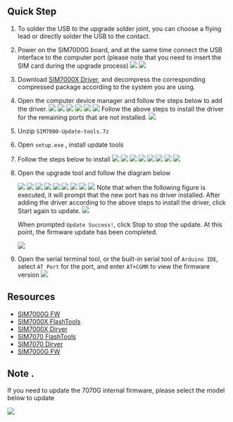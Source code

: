 
## Quick Step

1. To solder the USB to the upgrade solder joint, you can choose a flying lead or directly solder the USB to the contact.
2. Power on the SIM7000G board, and at the same time connect the USB interface to the computer port (please note that you need to insert the SIM card during the upgrade process)
    ![](../image/16.png)
    ![](../image/17.png)
3. Download [SIM7000X Driver](https://1drv.ms/u/s!AmbpOqVezk5drS-ateuVXXDK1ulv?e=yc0kXz), and decompress the corresponding compressed package according to the system you are using.
4. Open the computer device manager and follow the steps below to add the driver.
    ![](../image/18.png)
    ![](../image/19.png)
    ![](../image/20.png)
    ![](../image/21.png)
    ![](../image/22.png)
    ![](../image/23.png)
    Follow the above steps to install the driver for the remaining ports that are not installed.
    ![](../image/24.png)

5. Unzip `SIM7000-Update-tools.7z`
6. Open `setup.exe` , install update tools
7. Follow the steps below to install
    ![](../image/1.png)
    ![](../image/2.png)
    ![](../image/3.png)
    ![](../image/4.png)
    ![](../image/5.png)
    ![](../image/6.png)
    ![](../image/7.png)
    ![](../image/8.png)

8. Open the upgrade tool and follow the diagram below

    ![](../image/9.png)
    ![](../image/10.png)
    ![](../image/11.png)
    ![](../image/12.png)
    ![](../image/13.png)
    ![](../image/14.png)
    ![](../image/15.png)
    ![](../image/25.png)
    ![](../image/26.png)
    Note that when the following figure is executed, it will prompt that the new port has no driver installed. After adding the driver according to the above steps to install the driver, click Start again to update.
    ![](../image/27.png)

    When prompted `Update Success!`, click Stop to stop the update. At this point, the firmware update has been completed.

    ![](../image/28.png)

9. Open the serial terminal tool, or the built-in serial tool of `Arduino IDE`, select `AT Port` for the port, and enter `AT+CGMR` to view the firmware version
    ![](../image/29.png)


## Resources
- [SIM7000G FW](https://1drv.ms/u/s!AmbpOqVezk5drSmGqHKQmMv23MPq?e=5FdDy6)
- [SIM7000X FlashTools](https://1drv.ms/u/s!AmbpOqVezk5drS1BascoH0_8EjTT?e=um3Q6A)
- [SIM7000X Dirver](https://1drv.ms/u/s!AmbpOqVezk5drS-ateuVXXDK1ulv?e=PN9QdC)
- [SIM7070  FlashTools](https://1drv.ms/u/s!AmbpOqVezk5dsHJDMvza3wE8961_?e=sa9zT8)
- [SIM7070  Dirver](https://1drv.ms/u/s!AmbpOqVezk5dsHJDMvza3wE8961_?e=sa9zT8)
- [SIM7000G FW](https://1drv.ms/u/s!AmbpOqVezk5dsHJDMvza3wE8961_?e=sa9zT8)

## Note . 

If you need to update the 7070G internal firmware, please select the model below to update

![](../image/7070g.png)



